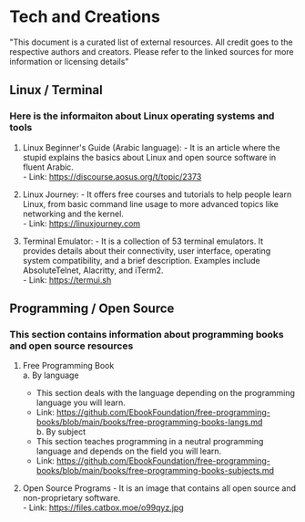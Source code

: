 # Tech and Creations

"This document is a curated list of external resources. All credit goes to the respective authors and creators. Please refer to the linked sources for more information or licensing details"

## Linux / Terminal
### Here is the informaiton about Linux operating systems and tools

  1. Linux Beginner's Guide (Arabic language):
    - It is an article where the stupid explains the basics about Linux and open source software in fluent Arabic. <br>
    - Link: https://discourse.aosus.org/t/topic/2373
  
  2. Linux Journey:
    - It offers free courses and tutorials to help people learn Linux, from basic command line usage to more advanced topics like networking and the kernel. <br>
    - Link: https://linuxjourney.com
    
  3. Terminal Emulator:
    - It is a collection of 53 terminal emulators. It provides details about their connectivity, user interface, operating system compatibility, and a brief description. Examples include AbsoluteTelnet, Alacritty, and iTerm2. <br>
    - Link: https://termui.sh

## Programming / Open Source
### This section contains information about programming books and open source resources

  1. Free Programming Book <br>
    a. By language <br>
      - This section deals with the language depending on the programming language you will learn. <br>
      - Link: https://github.com/EbookFoundation/free-programming-books/blob/main/books/free-programming-books-langs.md <br>
    b. By subject <br>
      - This section teaches programming in a neutral programming language and depends on the field you will learn. <br>
      - Link: https://github.com/EbookFoundation/free-programming-books/blob/main/books/free-programming-books-subjects.md
  
  1. Open Source Programs
    - It is an image that contains all open source and non-proprietary software. <br>
    - Link: https://files.catbox.moe/o99qyz.jpg
